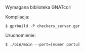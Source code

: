 Wymagana biblioteka GNATcoll

Kompilacja:

    $ gprbuild -P checkers_server.gpr

Uruchomienie:

    $ ./bin/main --port=[numer portu]

